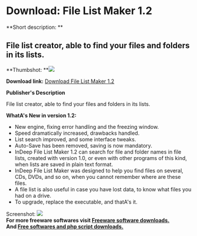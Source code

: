 # Download: File List Maker 1.2

**Short description: **

## File list creator, able to find your files and folders in its lists.

  
**Thumbshot: **![](http://www.freewarefiles.com/screenshot/indpfllstmkr_md.jpg)   
  
**Download link:** [Download File List Maker 1.2](http://freesoftwares.boysofts.com/File-List-Maker_program_58890.html)  
  

**Publisher's Description**  
  

File list creator, able to find your files and folders in its lists.

**WhatA's New in version 1.2:**

  * New engine, fixing error handling and the freezing window. 
  * Speed dramatically increased, drawbacks handled. 
  * List search improved, and some interface tweaks. 
  * Auto-Save has been removed, saving is now mandatory. 
  * InDeep File List Maker 1.2 can search for file and folder names in file lists, created with version 1.0, or even with other programs of this kind, when lists are saved in plain text format. 
  * InDeep File List Maker was designed to help you find files on several, CDs, DVDs, and so on, when you cannot remember where are these files. 
  * A file list is also useful in case you have lost data, to know what files you had on a drive. 
  * To upgrade, replace the executable, and thatA's it. 

  
  
Screenshot: ![](http://www.freewarefiles.com/screenshot/indpfllstmkr.jpg)  
**For more freeware softwares visit [Freeware software downloads.](http://freesoftwares.boysofts.com/)**   
**And [Free softwares and php script downloads.](http://www.boysofts.com/)**

